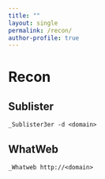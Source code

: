 ```yaml
---
title: ""
layout: single
permalink: /recon/
author-profile: true
---
```


# Recon


## Sublister
```
_Sublister3er -d <domain>
```
## WhatWeb
```
_Whatweb http://<domain>
```
